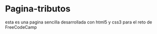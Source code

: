 # Pagina-tributos
esta es una pagina sencilla desarrollada con html5 y css3 para el reto de FreeCodeCamp
